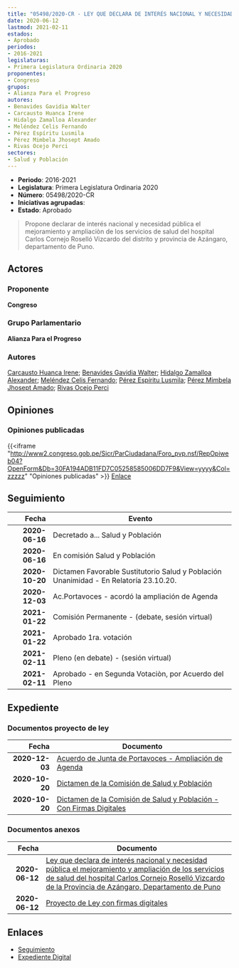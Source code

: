 ```yaml
---
title: "05498/2020-CR - LEY QUE DECLARA DE INTERÉS NACIONAL Y NECESIDAD PÚBLICA EL MEJORAMIENTO Y AMPLIACIÓN DE LOS SERVICIOS DE SALUD DEL HOSPITAL CARLOS CORNEJO ROSELLÓ VIZCARDO DEL DISTRITO Y PROVINCIA DE AZÁNGARO, DEPARTAMENTO DE PUNO"
date: 2020-06-12
lastmod: 2021-02-11
estados:
- Aprobado
periodos:
- 2016-2021
legislaturas:
- Primera Legislatura Ordinaria 2020
proponentes:
- Congreso
grupos:
- Alianza Para el Progreso
autores:
- Benavides Gavidia Walter
- Carcausto Huanca Irene
- Hidalgo Zamalloa Alexander
- Meléndez Celis Fernando
- Pérez Espíritu Lusmila
- Pérez Mimbela Jhosept Amado
- Rivas Ocejo Perci
sectores:
- Salud y Población
---
```

- **Periodo**: 2016-2021
- **Legislatura**: Primera Legislatura Ordinaria 2020
- **Número**: 05498/2020-CR
- **Iniciativas agrupadas**: 
- **Estado**: Aprobado

> Propone declarar de interés nacional y necesidad pública el mejoramiento y ampliaciòn de los servicios de salud del hospital Carlos Cornejo Roselló Vizcardo del distrito y provincia de Azángaro, departamento de Puno.


## Actores

### Proponente

**Congreso**

### Grupo Parlamentario

**Alianza Para el Progreso**

### Autores

[Carcausto Huanca Irene](mailto:mailto:icarcausto@congreso.gob.pe); [Benavides Gavidia Walter](mailto:mailto:wbenavides@congreso.gob.pe); [Hidalgo Zamalloa Alexander](mailto:mailto:ahidalgo@congreso.gob.pe); [Meléndez Celis Fernando](mailto:mailto:fmelendez@congreso.gob.pe); [Pérez Espíritu Lusmila](mailto:mailto:lperez@congreso.gob.pe); [Pérez Mimbela Jhosept Amado](mailto:mailto:jperezm@congreso.gob.pe); [Rivas Ocejo Perci](mailto:mailto:privas@congreso.gob.pe)

## Opiniones

### Opiniones publicadas

{{<iframe "http://www2.congreso.gob.pe/Sicr/ParCiudadana/Foro_pvp.nsf/RepOpiweb04?OpenForm&Db=30FA194ADB11FD7C05258585006DD7F9&View=yyyy&Col=zzzzz" "Opiniones publicadas" >}}
[Enlace](http://www2.congreso.gob.pe/Sicr/ParCiudadana/Foro_pvp.nsf/RepOpiweb04?OpenForm&Db=30FA194ADB11FD7C05258585006DD7F9&View=yyyy&Col=zzzzz)


## Seguimiento

| Fecha | Evento |
|------:|--------|
| **2020-06-16** | Decretado a... Salud y Población |
| **2020-06-16** | En comisión Salud y Población |
| **2020-10-20** | Dictamen Favorable Sustitutorio Salud y Población Unanimidad - En Relatoría 23.10.20. |
| **2020-12-03** | Ac.Portavoces - acordó la ampliación de Agenda |
| **2021-01-22** | Comisión Permanente - (debate, sesión virtual) |
| **2021-01-22** | Aprobado 1ra. votación |
| **2021-02-11** | Pleno (en debate) - (sesión virtual) |
| **2021-02-11** | Aprobado - en Segunda Votaciòn, por Acuerdo del Pleno |

## Expediente

### Documentos proyecto de ley

| Fecha | Documento |
|------:|-----------|
| **2020-12-03** | [Acuerdo de Junta de Portavoces - Ampliación de Agenda](http://www.leyes.congreso.gob.pe/Documentos/2016_2021/Acuerdos/Junta_Portavoces/AJP05498-20201203.pdf) |
| **2020-10-20** | [Dictamen de la Comisión de Salud y Población](https://leyes.congreso.gob.pe/Documentos/2016_2021/Dictamenes/Proyectos_de_Ley/05498DC21MAY-20201020.pdf) |
| **2020-10-20** | [Dictamen de la Comisión de Salud y Población - Con Firmas Digitales](https://leyes.congreso.gob.pe/Documentos/2016_2021/Dictamenes/Dictamenes_Firmas_Digitales/05498DC21MAY_20201020.pdf) |

### Documentos anexos

| Fecha | Documento |
|------:|-----------|
| **2020-06-12** | [Ley que declara de interés nacional y necesidad pública el mejoramiento y ampliación de los servicios de salud del hospital Carlos Cornejo Roselló Vizcardo de la Provincia de Azángaro, Departamento de Puno](http://www.leyes.congreso.gob.pe/Documentos/2016_2021/Proyectos_de_Ley_y_de_Resoluciones_Legislativas/PL05498-20200612.pdf) |
| **2020-06-12** | [Proyecto de Ley con firmas digitales](http://www.leyes.congreso.gob.pe/Documentos/2016_2021/Proyectos_de_Ley_y_de_Resoluciones_Legislativas/Proyectos_Firmas_digitales/PL05498.pdf) |

## Enlaces

- [Seguimiento](http://www2.congreso.gob.pe/Sicr/TraDocEstProc/CLProLey2016.nsf/f7fff46988ca05b1052578e100829cc7/f5990b911b8e0fec05258587000f23b8?OpenDocument)
- [Expediente Digital](http://www2.congreso.gob.pe/Sicr/TraDocEstProc/Expvirt_2011.nsf/visbusqptramdoc1621/05498?opendocument)

